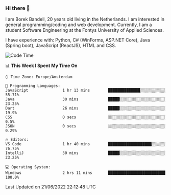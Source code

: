 ### Hi there 👋

I am Borek Bandell, 20 years old living in the Netherlands. I am interested in general programming/coding and web development. Currently, I am a student Software Engineering at the Fontys University of Applied Sciences.

I have experience with: Python, C# (WinForms, ASP.NET Core), Java (Spring boot), JavaScript (ReactJS), HTML and CSS.

<!--START_SECTION:waka-->
![Code Time](http://img.shields.io/badge/Code%20Time-0%20secs-blue)

📊 **This Week I Spent My Time On** 

```text
⌚︎ Time Zone: Europe/Amsterdam

💬 Programming Languages: 
JavaScript               1 hr 13 mins        ██████████████░░░░░░░░░░░   55.71% 
Java                     30 mins             █████░░░░░░░░░░░░░░░░░░░░   23.25% 
Dart                     26 mins             █████░░░░░░░░░░░░░░░░░░░░   19.9% 
CSS                      0 secs              ░░░░░░░░░░░░░░░░░░░░░░░░░   0.5% 
JSON                     0 secs              ░░░░░░░░░░░░░░░░░░░░░░░░░   0.29%

🔥 Editors: 
VS Code                  1 hr 40 mins        ███████████████████░░░░░░   76.75% 
IntelliJ                 30 mins             █████░░░░░░░░░░░░░░░░░░░░   23.25%

💻 Operating System: 
Windows                  2 hrs 11 mins       █████████████████████████   100.0%

```


 Last Updated on 21/06/2022 22:12:48 UTC
<!--END_SECTION:waka-->

<!--**tcBorek2002/tcBorek2002** is a ✨ _special_ ✨ repository because its `README.md` (this file) appears on your GitHub profile.

Here are some ideas to get you started:

- 🔭 I’m currently working on ...
- 🌱 I’m currently learning ...
- 👯 I’m looking to collaborate on ...
- 🤔 I’m looking for help with ...
- 💬 Ask me about ...
- 📫 How to reach me: ...
- 😄 Pronouns: ...
- ⚡ Fun fact: ...
-->
